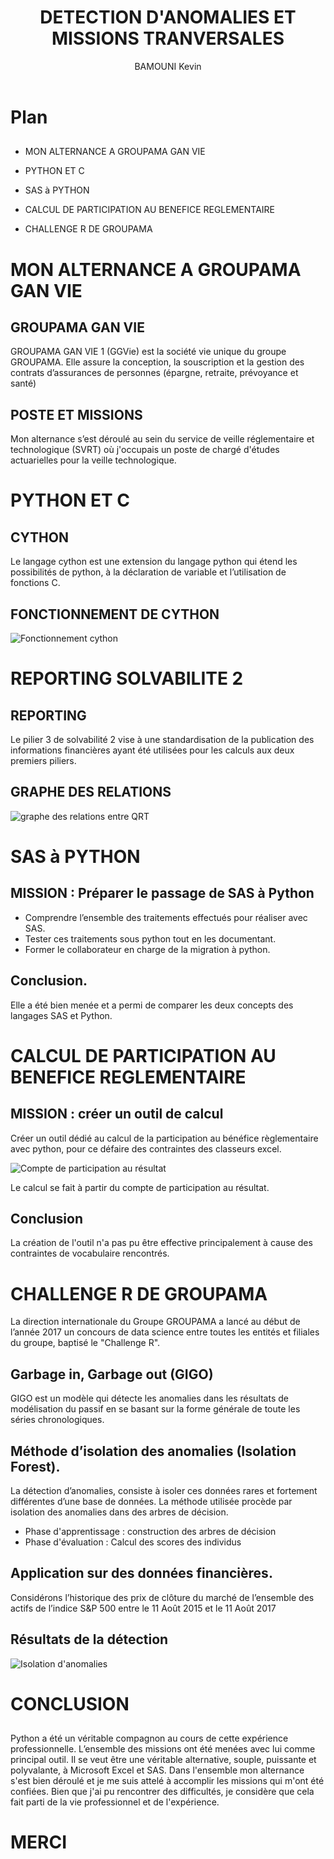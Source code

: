 ﻿---
title:  DETECTION D'ANOMALIES ET MISSIONS TRANVERSALES
author: BAMOUNI Kevin
theme: moon
progress: true
slideNumber: true
width: 1820
height: 980
margin: 0.1
minScale: 0.1
maxScale: 1
transition: 'convex'
...

# Plan

##    

- MON ALTERNANCE A GROUPAMA GAN VIE

- PYTHON ET C

- SAS à PYTHON

- CALCUL DE PARTICIPATION AU BENEFICE REGLEMENTAIRE

- CHALLENGE R DE GROUPAMA

# MON ALTERNANCE A GROUPAMA GAN VIE

## GROUPAMA GAN VIE

GROUPAMA GAN VIE 1 (GGVie) est la société vie unique du groupe GROUPAMA.
Elle assure la conception, la souscription et la gestion des contrats d’assurances
de personnes (épargne, retraite, prévoyance et santé)

## POSTE ET MISSIONS

Mon alternance s’est déroulé au sein du service de veille réglementaire et technologique
(SVRT) où j'occupais un poste de chargé d'études actuarielles pour la veille technologique.

# PYTHON ET C

## CYTHON

Le langage cython est une extension du langage python qui étend les possibilités
de python, à la déclaration de variable et l’utilisation de fonctions C.

## FONCTIONNEMENT DE CYTHON

![Fonctionnement cython](Présentation1.jpg)

# REPORTING SOLVABILITE 2

## REPORTING

Le pilier 3 de solvabilité 2 vise à une standardisation de la publication des informations
financières ayant été utilisées pour les calculs aux deux premiers piliers.

## GRAPHE DES RELATIONS

![graphe des relations entre QRT](graph.JPG)

# SAS à PYTHON

## MISSION : Préparer le passage de SAS à Python

- Comprendre l’ensemble des traitements effectués pour réaliser avec SAS.
- Tester ces traitements sous python tout en les documentant.
- Former le collaborateur en charge de la migration à python.

## Conclusion.

Elle a été bien menée et a permi de comparer les deux concepts des langages SAS et Python.

# CALCUL DE PARTICIPATION AU BENEFICE REGLEMENTAIRE

## MISSION : créer un outil de calcul

Créer un outil dédié au calcul de la participation au bénéfice règlementaire avec python, pour ce défaire des contraintes des classeurs excel.

![Compte de participation au résultat](compte.JPG)

Le calcul se fait à partir du compte de participation au résultat.

## Conclusion

La création de l'outil n'a pas pu être effective principalement à cause des contraintes de vocabulaire rencontrés.

# CHALLENGE R DE GROUPAMA

La direction internationale du Groupe GROUPAMA a lancé au début de l’année
2017 un concours de data science entre toutes les entités et filiales du groupe,
baptisé le "Challenge R".

## Garbage in, Garbage out (GIGO)
GIGO est un modèle qui détecte les anomalies dans les résultats de modélisation
du passif en se basant sur la forme générale de toute les séries chronologiques.

## Méthode d’isolation des anomalies (Isolation Forest).

La détection d’anomalies, consiste à isoler ces données rares et fortement différentes
d’une base de données. La méthode utilisée procède par isolation des anomalies dans des arbres de décision.

- Phase d'apprentissage : construction des arbres de décision
- Phase d'évaluation : Calcul des scores des individus


## Application sur des données financières.

Considérons l’historique des prix de clôture du marché de l’ensemble des actifs
de l’indice S&P 500 entre le 11 Août 2015 et le 11 Août 2017

## Résultats de la détection

![Isolation d'anomalies](anomalie_vs_normal.png)

# CONCLUSION


##  

Python a été un véritable compagnon au cours de cette expérience professionnelle.
L’ensemble des missions ont été menées avec lui comme principal outil. Il
se veut être une véritable alternative, souple, puissante et polyvalante, à Microsoft
Excel et SAS.
Dans l'ensemble mon alternance s'est bien déroulé et je me suis attelé à accomplir les missions qui m'ont été confiées.
Bien que j'ai pu rencontrer des difficultés, je considère que cela fait parti de la vie professionnel et de l'expérience.


# MERCI